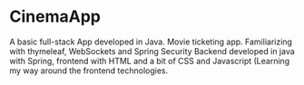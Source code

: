 # CinemaApp
A basic full-stack App developed in Java. Movie ticketing app. Familiarizing with thymeleaf, WebSockets and Spring Security 
Backend developed in java with Spring, frontend with HTML and a bit of CSS and Javascript (Learning my way around the frontend technologies.
